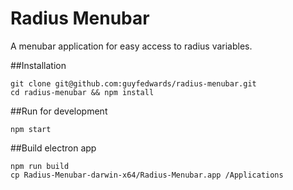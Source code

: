 # Radius Menubar
A menubar application for easy access to radius variables.


##Installation
```
git clone git@github.com:guyfedwards/radius-menubar.git
cd radius-menubar && npm install
```


##Run for development
```
npm start
```


##Build electron app
```
npm run build
cp Radius-Menubar-darwin-x64/Radius-Menubar.app /Applications
```
